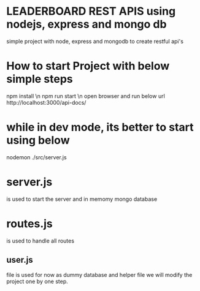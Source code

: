 # LEADERBOARD REST APIS using nodejs, express and mongo db
simple project with node, express and mongodb to create restful api's

# How to start Project with below simple steps 
npm install \n
npm run start \n
open browser and run below url
http://localhost:3000/api-docs/

 # while in dev mode, its better to start using below
 nodemon ./src/server.js

# server.js 
is used to start the server and in memomy mongo database

# routes.js 
is used to handle all routes 

## user.js 
file is used for now as dummy database and helper file 
we will modify the project one by one step.
